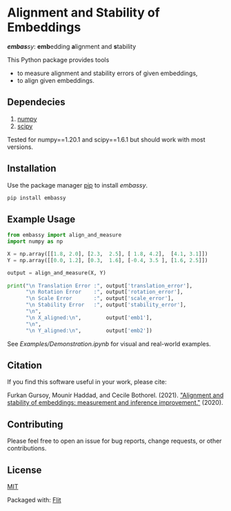 # Alignment and Stability of Embeddings

 _**embas**sy_: **emb**edding **a**lignment and **s**tability

This Python package provides tools 
* to measure alignment and stability errors of given embeddings,
* to align given embeddings.

## Dependecies

1. [numpy](https://numpy.org/)
2. [scipy](https://www.scipy.org/)

Tested for numpy==1.20.1 and scipy==1.6.1 but should work with most versions.


## Installation

Use the package manager [pip](https://pip.pypa.io/en/stable/) to install _embassy_.

```bash
pip install embassy
```

## Example Usage

```python
from embassy import align_and_measure
import numpy as np

X = np.array([[1.8, 2.0], [2.3,  2.5], [ 1.8, 4.2],  [4.1, 3.1]])
Y = np.array([[0.0, 1.2], [0.3,  1.6], [-0.4, 3.5 ], [1.6, 2.5]])

output = align_and_measure(X, Y)
             
print("\n Translation Error :", output['translation_error'], 
      "\n Rotation Error    :", output['rotation_error'],    
      "\n Scale Error       :", output['scale_error'],       
      "\n Stability Error   :", output['stability_error'],
      "\n",
      "\n X_aligned:\n",        output['emb1'],
      "\n",
      "\n Y_aligned:\n",        output['emb2'])
```

See _Examples/Demonstration.ipynb_ for visual and real-world examples.

## Citation

If you find this software useful in your work, please cite:

Furkan Gursoy, Mounir Haddad, and Cecile Bothorel. (2021). ["Alignment and stability of embeddings: measurement and inference improvement."](https://arxiv.org/abs/2101.07251) (2020).



## Contributing

Please feel free to open an issue for bug reports, change requests, or other contributions.


## License

[MIT](https://choosealicense.com/licenses/mit/)

Packaged with: [Flit](https://buildmedia.readthedocs.org/media/pdf/flit/latest/flit.pdf)

